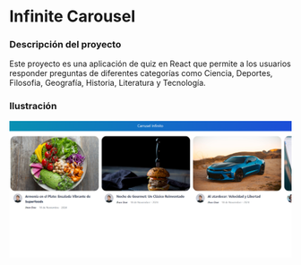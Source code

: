 # Infinite Carousel


### Descripción del proyecto

Este proyecto es una aplicación de quiz en React que permite a los usuarios responder preguntas de diferentes categorías como Ciencia, Deportes, Filosofia, Geografía, Historia, Literatura y Tecnología. 

### Ilustración
![Descripción de la imagen](https://github.com/Jjoel2908/Infinite_Caurosel/blob/master/caurosel.png)
